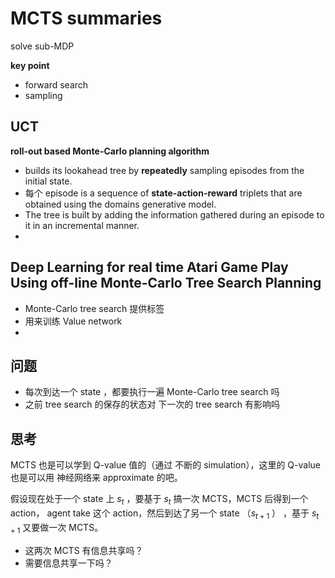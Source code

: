 # MCTS summaries

solve sub-MDP



**key point**

* forward search
* sampling



## UCT

**roll-out based Monte-Carlo planning algorithm**

* builds its lookahead tree by **repeatedly** sampling episodes from the initial state.
* 每个 episode is a sequence of **state-action-reward** triplets that are obtained using the domains generative model.
* The tree is built by adding the information gathered during an episode to it in an incremental manner.
* ​



## Deep Learning for real time Atari Game Play Using off-line Monte-Carlo Tree Search Planning



* Monte-Carlo tree search 提供标签
* 用来训练 Value network
* ​



## 问题

* 每次到达一个 state ，都要执行一遍 Monte-Carlo tree search 吗
* 之前 tree search 的保存的状态对 下一次的 tree search 有影响吗




## 思考

MCTS 也是可以学到 Q-value 值的（通过 不断的 simulation），这里的 Q-value 也是可以用 神经网络来 approximate 的吧。



假设现在处于一个 state 上 $s_t$ ，要基于  $s_t$ 搞一次 MCTS，MCTS 后得到一个 action， agent take 这个 action，然后到达了另一个 state （$s_{t+1}$ ） ，基于 $s_{t+1}$ 又要做一次  MCTS。

* 这两次 MCTS 有信息共享吗？
* 需要信息共享一下吗？

